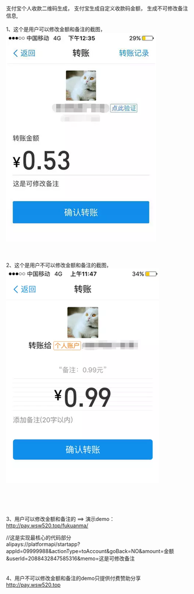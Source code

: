# 
支付宝个人收款二维码生成，
支付宝生成自定义收款码金额，
生成不可修改备注信息,
<br>
<br>
1、这个是用户可以修改金额和备注的截图，<br>
![image](https://github.com/apppay/zhifubao/blob/master/11.png)
<br>
<br>
<br>
<br>
2、这个是用户不可以修改金额和备注的截图，<br>
![image](https://github.com/apppay/zhifubao/blob/master/22.png)
<br>
<br>
<br>
<br>
<br>
<br>
3、用户可以修改金额和备注的  ==>  演示demo： http://pay.wsw520.top/fukuanma/

//这是实现最核心的代码部分
<br>
alipays://platformapi/startapp?appId=09999988&actionType=toAccount&goBack=NO&amount=金额&userId=2088432847585316&memo=这是可修改备注
<br>
<br>
<br>
4、用户不可以修改金额和备注的demo只提供付费赞助分享    http://pay.wsw520.top
<br>
<br>
<br>
<br>
<br>
